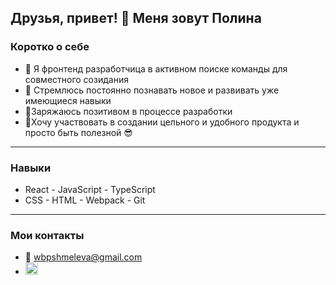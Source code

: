 
## Друзья, привет! 👋 Меня зовут Полина

<h3>Коротко о себе</h3> 

- 👯 Я фронтенд разработчица в активном поиске команды для совместного созидания
- 🌱 Стремлюсь постоянно познавать новое и развивать уже имеющиеся навыки    
- 🔋Заряжаюсь позитивом в процессе разработки
- 🌾Хочу участвовать в создании цельного и удобного продукта и просто быть полезной 😎

---------------------------------------------------------------------------------------

<h3>Навыки</h3>

- React    - JavaScript      - TypeScript
- CSS      - HTML            - Webpack
           - Git

---------------------------------------------------------------------------------------

<h3>Мои контакты</h3>

- 📧 wbpshmeleva@gmail.com
- <a href="https://t.me/Polly_Shmeleva"><img src="https://freelogopng.com/images/all_img/1683044996telegram-logo-png.png" width="20" alt="telegram"></a>
